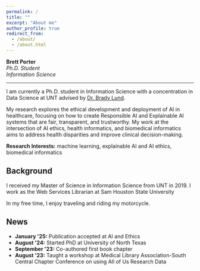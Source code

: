 ```yaml
---
permalink: /
title: ""
excerpt: "About me"
author_profile: true
redirect_from: 
  - /about/
  - /about.html
---
```


**Brett Porter**   
*Ph.D. Student*   
*Information Science*   

---

I am currently a Ph.D. student in Information Science with a concentration in Data Science at UNT advised by [Dr. Brady Lund](https://scholar.google.com/citations?user=IGZZD-UAAAAJ&hl=en). 

My research explores the ethical development and deployment of AI in healthcare, focusing on how to create Responsible AI and Explainable AI systems that are fair, transparent, and trustworthy. My work at the intersection of AI ethics, health informatics, and biomedical informatics aims to address health disparities and improve clinical decision-making.


**Research Interests:** machine learning, explainable AI and AI ethics, biomedical informatics


Background
------
I received my Master of Science in Information Science from UNT in 2019. I work as the Web Services Librarian at Sam Houston State University

In my free time, I enjoy traveling and riding my motorcycle.


News
------
* **January '25:** Publication accepted at AI and Ethics
* **August '24:** Started PhD at University of North Texas
* **September '23:** Co-authored first book chapter
* **August '23:** Taught a workshop at Medical Library Association-South Central Chapter Conference on using All of Us Research Data